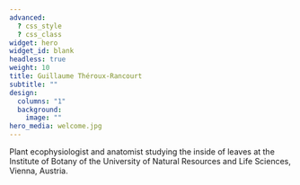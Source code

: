 ```yaml
---
advanced:
  ? css_style
  ? css_class
widget: hero
widget_id: blank
headless: true
weight: 10
title: Guillaume Théroux-Rancourt
subtitle: ""
design:
  columns: "1"
  background:
    image: ""
hero_media: welcome.jpg
---
```

Plant ecophysiologist and anatomist studying the inside of leaves at the Institute of Botany of the University of Natural Resources and Life Sciences, Vienna, Austria.